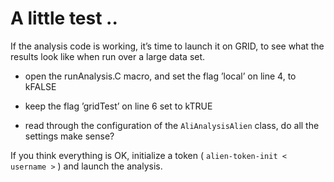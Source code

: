 # A little test ..

If the analysis code is working, it’s time to launch it on GRID, to see what the results look like when run over a large data set.

*   open the runAnalysis.C macro, and set the flag ’local’ on line 4, to kFALSE

*   keep the flag ’gridTest’ on line 6 set to kTRUE

*   read through the configuration of the `AliAnalysisAlien` class, do all the settings make sense?

If you think everything is OK, initialize a token ( `alien-token-init < username >` ) and launch the analysis.